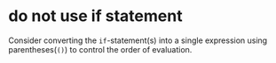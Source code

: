 # do not use if statement

Consider converting the `if`-statement(s) into a single expression using parentheses(`()`) to control the order of evaluation.
